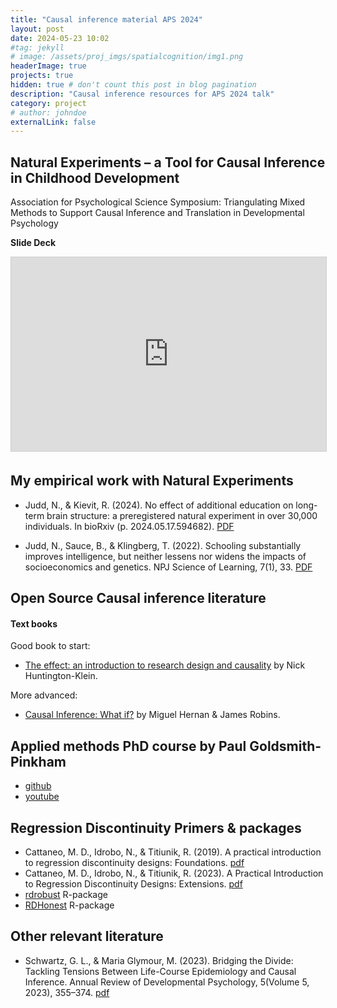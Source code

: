 ```yaml
---
title: "Causal inference material APS 2024"
layout: post
date: 2024-05-23 10:02
#tag: jekyll
# image: /assets/proj_imgs/spatialcognition/img1.png
headerImage: true
projects: true
hidden: true # don't count this post in blog pagination
description: "Causal inference resources for APS 2024 talk"
category: project
# author: johndoe
externalLink: false
---
```

## Natural Experiments – a Tool for Causal Inference in Childhood Development

Association for Psychological Science Symposium: Triangulating Mixed Methods to Support Causal Inference and Translation in Developmental Psychology



**Slide Deck**

<iframe src="https://docs.google.com/file/d/1ELBwRJCzhSbzZB4Eepa_rfB4i4cFPv_c/preview" width="560" height="310" frameborder="0" marginwidth="0" marginheight="0" scrolling="no" style="border:1px solid #CCC; border-width:1px; margin-bottom:5px; max-width: 100%;" allowfullscreen> </iframe>

## My empirical work with Natural Experiments

- Judd, N., & Kievit, R. (2024). No effect of additional education on long-term brain structure: a preregistered natural experiment in over 30,000 individuals. In bioRxiv (p. 2024.05.17.594682). [PDF](https://doi.org/10.1101/2024.05.17.594682)

- Judd, N., Sauce, B., & Klingberg, T. (2022). Schooling substantially improves intelligence, but neither lessens nor widens the impacts of socioeconomics and genetics. NPJ Science of Learning, 7(1), 33. [PDF](https://www.nature.com/articles/s41539-022-00148-5)


## Open Source Causal inference literature


#### Text books
Good book to start:

- [The effect: an introduction to research design and causality](https://theeffectbook.net/) by Nick Huntington-Klein.

More advanced:

- [Causal Inference: What if?](https://www.hsph.harvard.edu/miguel-hernan/wp-content/uploads/sites/1268/2024/04/hernanrobins_WhatIf_26apr24.pdf) by Miguel Hernan & James Robins.

## Applied methods PhD course by Paul Goldsmith-Pinkham

- [github](https://github.com/paulgp/applied-methods-phd)
- [youtube](https://www.youtube.com/playlist?list=PLWWcL1M3lLlojLTSVf2gGYQ_9TlPyPbiJ)

## Regression Discontinuity Primers & packages

- Cattaneo, M. D., Idrobo, N., & Titiunik, R. (2019). A practical introduction to regression discontinuity designs: Foundations. [pdf](https://arxiv.org/abs/1911.09511)
- Cattaneo, M. D., Idrobo, N., & Titiunik, R. (2023). A Practical Introduction to Regression Discontinuity Designs: Extensions.  [pdf](http://arxiv.org/abs/2301.08958)
- [rdrobust](https://rdpackages.github.io/rdrobust/) R-package
- [RDHonest](https://github.com/kolesarm/RDHonest) R-package


## Other relevant literature
- Schwartz, G. L., & Maria Glymour, M. (2023). Bridging the Divide: Tackling Tensions Between Life-Course Epidemiology and Causal Inference. Annual Review of Developmental Psychology, 5(Volume 5, 2023), 355–374. [pdf](https://paperpile.com/shared/JtXhgQ)






